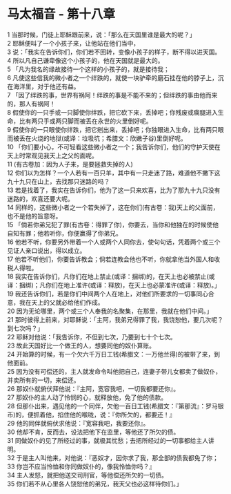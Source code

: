 # 马太福音 - 第十八章
  
 1 当那时候，门徒上耶稣跟前来，说：「那么在天国里谁是最大的呢？」  
 2 耶稣便叫了一个小孩子来，让他站在他们当中，  
 3 说：「我实在告诉你们，你们若不回转，变像小孩子的样子，断不得以进天国。  
 4 所以凡自己谦卑像这个小孩子的，他在天国就是最大的。  
 5 「凡为我名的缘故接待一个这样的小孩子的，就是接待我；  
 6 凡使这些信我的微小者之一个绊跌的，就使一块驴牵的磨石挂在他的脖子上，沉在海洋里，对于他还有益。  
 7 「因了绊跌的事，世界有祸阿！绊跌的事是不能不来的；但绊跌的事由他而来的，那人有祸阿！  
 8 假使你的一只手或一只脚使你绊跌，把它砍下来，丢掉吧；你残废或瘸腿进入生命，比有两只手或两只脚而被丢在永世的火里倒好呢。  
 9 假使你的一只眼使你绊跌，把它剜出来，丢掉吧；你独眼进入生命，比有两只眼而被丢在火烧的地狱(或译：垃圾坑；希腊文：欣嫩子谷)里倒好呢。  
 10 「你们要小心，不可轻看这些微小者之一个；我告诉你们，他们的守护天使在天上时常观见我天上之父的面呢。  
 11 (有古卷加：因为人子来，是要拯救失掉的人)  
 12 你们以为怎样？一个人若有一百只羊，其中有一只走迷了路，难道他不撇下这九十九只在山上，去找那只迷路的吗？  
 13 若是找着了，我实在告诉你们，他为了这一只来欢喜，比为了那九十九只没有迷路的，欢喜还要大呢。  
 14 同样的，这些微小者之一个若失掉了，这在你们(有古卷：我)天上的父面前，也不是他的旨意呀。  
 15 「倘若你弟兄犯了罪(有古卷：得罪了你)，你要去，当你和他独在的时候使他自知有罪；他若听你，你便赢得了你弟兄。  
 16 他若不听，你要另外带着一个人或两个人同你去，使句句话，凭着两个或三个见证人亲口说出，得以成立。  
 17 他若不听他们，你要告诉教会；倘若连教会他也不听，你就拿他当外国人和收税人得啦。  
 18 我实在告诉你们，凡你们在地上禁止(或译：捆绑)的，在天上也必被禁止(或译：捆绑)；凡你们在地上准许(或译：释放)，在天上也必蒙准许(或译：释放)。」  
 19 我还告诉你们，若是你们中间两个人在地上，对他们所要求的一切事同心合意，我在天上的父就必给他们作成。  
 20 因为无论哪里，两个或三个人奉我的名聚集，在那里，我就在他们中间。」  
 21 那时彼得上前来，对耶稣说：「主阿，我弟兄得罪了我，我饶恕他，要几次呢？到七次吗？」  
 22 耶稣对他说：「我告诉你，不但到七次，乃要到七十个七次。  
 23 故此天国好比一个做王的人，想要同他的奴仆算账。  
 24 开始算的时候，有一个欠六千万日工钱(希腊文：一万他兰得)的被带了来，到他面前。  
 25 因为没有可偿还的，主人就发命令叫他把自己，连妻子带儿女都卖了做奴仆，并卖所有的一切，来偿还。  
 26 那奴仆就俯伏拜他说：『主阿，宽容我吧，一切我都要还你』。  
 27 那奴仆的主人动了怜悯的心，就释放他，免了他的债款。  
 28 但那仆出来，遇见他的一个同伴，欠他一百日工钱(希腊文：『第那流』：罗马银币)的，便抓着他，掐住他的喉咙，说：『你所欠的，都要还！』  
 29 他的同伴就俯伏求他说：『宽容我吧，我要还你』。  
 30 他却不肯，反而去，设法把他下在监里，等他还了所欠的债。  
 31 同做奴仆的见了所经过的事，就极其忧愁；去把所经过的一切事都给主人讲明。  
 32 于是主人叫他来，对他说：『恶奴才，因你求了我，那全部的债我都免了你；  
 33 你岂不应当怜恤和你同做奴仆的，像我怜恤你吗？』  
 34 主人发怒，就把他送交司刑官，等他偿还所欠的一切债。  
 35 你们若不从心里各人饶恕他的弟兄，我天父也必这样待你们。」